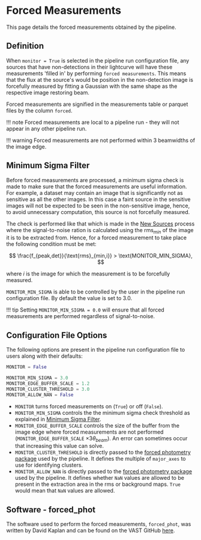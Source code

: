 # Forced Measurements

This page details the forced measurements obtained by the pipeline.

## Definition

When `monitor = True` is selected in the pipeline run configuration file, any sources that have non-detections in their lightcurve will have these measurements 'filled in' by performing `forced measurements`. This means that the flux at the source's would be position in the non-detection image is forcefully measured by fitting a Gaussian with the same shape as the respective image restoring beam.

Forced measurements are signified in the measurements table or parquet files by the column `forced`.

!!! note
    Forced measurements are local to a pipeline run - they will not appear in any other pipeline run.

!!! warning
    Forced measurements are not performed within 3 beamwidths of the image edge.

## Minimum Sigma Filter

Before forced measurements are processed, a minimum sigma check is made to make sure that the forced measurements are useful information. For example, a dataset may contain an image that is significantly not as sensitive as all the other images. In this case a faint source in the sensitive images will not be expected to be seen in the non-sensitive image, hence, to avoid unnecessary computation, this source is not forcefully measured.  

The check is performed like that which is made in the [New Sources](../newsources.md) process where the signal-to-noise ration is calculated using the rms$_{min}$ of the image it is to be extracted from. Hence, for a forced measurement to take place the following condition must be met:

$$
\frac{f_{peak,det}}{\text{rms}_{min,i}} > \text{MONITOR_MIN_SIGMA},
$$ 

where $i$ is the image for which the measurement is to be forcefully measured.

`MONITOR_MIN_SIGMA` is able to be controlled by the user in the pipeline run configuration file. By default the value is set to 3.0.

!!! tip
    Setting `MONITOR_MIN_SIGMA = 0.0` will ensure that all forced measurements are performed regardless of signal-to-noise.

## Configuration File Options
The following options are present in the pipeline run configuration file to users along with their defaults:
```python
MONITOR = False

MONITOR_MIN_SIGMA = 3.0
MONITOR_EDGE_BUFFER_SCALE = 1.2
MONITOR_CLUSTER_THRESHOLD = 3.0
MONITOR_ALLOW_NAN = False
```

* `MONITOR` turns forced measurements on (`True`) or off (`False`).
* `MONITOR_MIN_SIGMA` controls the the minimum sigma check threshold as explained in [Minimum Sigma Filter](#minimum-sigma-filter).
* `MONITOR_EDGE_BUFFER_SCALE` controls the size of the buffer from the image edge where forced measurements are not performed (`MONITOR_EDGE_BUFFER_SCALE` $\times 3\theta_{beam}$). An error can sometimes occur that increasing this value can solve.
* `MONITOR_CLUSTER_THRESHOLD` is directly passed to the [forced photometry package](#software-forced_phot) used by the pipeline. It defines the multiple of `major_axes` to use for identifying clusters.
* `MONITOR_ALLOW_NAN` is directly passed to the [forced photometry package](#software-forced_phot) used by the pipeline. It defines whether `NaN` values are allowed to be present in the extraction area in the rms or background maps. `True` would mean that `NaN` values are allowed.

## Software - forced_phot
The software used to perform the forced measurements, `forced_phot`, was written by David Kaplan and can be found on the VAST GitHub [here](https://github.com/askap-vast/forced_phot).

